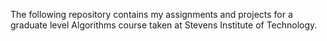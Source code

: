 The following repository contains my assignments and projects for a graduate level Algorithms course taken at Stevens Institute of Technology.